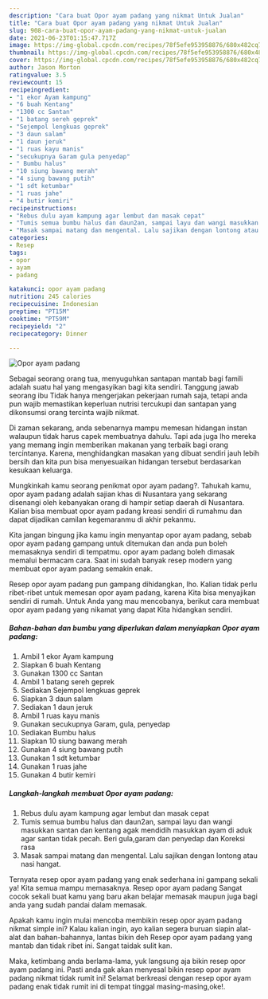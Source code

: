 ```yaml
---
description: "Cara buat Opor ayam padang yang nikmat Untuk Jualan"
title: "Cara buat Opor ayam padang yang nikmat Untuk Jualan"
slug: 908-cara-buat-opor-ayam-padang-yang-nikmat-untuk-jualan
date: 2021-06-23T01:15:47.717Z
image: https://img-global.cpcdn.com/recipes/78f5efe953958876/680x482cq70/opor-ayam-padang-foto-resep-utama.jpg
thumbnail: https://img-global.cpcdn.com/recipes/78f5efe953958876/680x482cq70/opor-ayam-padang-foto-resep-utama.jpg
cover: https://img-global.cpcdn.com/recipes/78f5efe953958876/680x482cq70/opor-ayam-padang-foto-resep-utama.jpg
author: Jason Morton
ratingvalue: 3.5
reviewcount: 15
recipeingredient:
- "1 ekor Ayam kampung"
- "6 buah Kentang"
- "1300 cc Santan"
- "1 batang sereh geprek"
- "Sejempol lengkuas geprek"
- "3 daun salam"
- "1 daun jeruk"
- "1 ruas kayu manis"
- "secukupnya Garam gula penyedap"
- " Bumbu halus"
- "10 siung bawang merah"
- "4 siung bawang putih"
- "1 sdt ketumbar"
- "1 ruas jahe"
- "4 butir kemiri"
recipeinstructions:
- "Rebus dulu ayam kampung agar lembut dan masak cepat"
- "Tumis semua bumbu halus dan daun2an, sampai layu dan wangi masukkan santan dan kentang agak mendidih masukkan ayam di aduk agar santan tidak pecah. Beri gula,garam dan penyedap dan Koreksi rasa"
- "Masak sampai matang dan mengental. Lalu sajikan dengan lontong atau nasi hangat."
categories:
- Resep
tags:
- opor
- ayam
- padang

katakunci: opor ayam padang 
nutrition: 245 calories
recipecuisine: Indonesian
preptime: "PT15M"
cooktime: "PT59M"
recipeyield: "2"
recipecategory: Dinner

---
```



![Opor ayam padang](https://img-global.cpcdn.com/recipes/78f5efe953958876/680x482cq70/opor-ayam-padang-foto-resep-utama.jpg)

Sebagai seorang orang tua, menyuguhkan santapan mantab bagi famili adalah suatu hal yang mengasyikan bagi kita sendiri. Tanggung jawab seorang ibu Tidak hanya mengerjakan pekerjaan rumah saja, tetapi anda pun wajib memastikan keperluan nutrisi tercukupi dan santapan yang dikonsumsi orang tercinta wajib nikmat.

Di zaman  sekarang, anda sebenarnya mampu memesan hidangan instan walaupun tidak harus capek membuatnya dahulu. Tapi ada juga lho mereka yang memang ingin memberikan makanan yang terbaik bagi orang tercintanya. Karena, menghidangkan masakan yang dibuat sendiri jauh lebih bersih dan kita pun bisa menyesuaikan hidangan tersebut berdasarkan kesukaan keluarga. 



Mungkinkah kamu seorang penikmat opor ayam padang?. Tahukah kamu, opor ayam padang adalah sajian khas di Nusantara yang sekarang disenangi oleh kebanyakan orang di hampir setiap daerah di Nusantara. Kalian bisa membuat opor ayam padang kreasi sendiri di rumahmu dan dapat dijadikan camilan kegemaranmu di akhir pekanmu.

Kita jangan bingung jika kamu ingin menyantap opor ayam padang, sebab opor ayam padang gampang untuk ditemukan dan anda pun boleh memasaknya sendiri di tempatmu. opor ayam padang boleh dimasak memalui bermacam cara. Saat ini sudah banyak resep modern yang membuat opor ayam padang semakin enak.

Resep opor ayam padang pun gampang dihidangkan, lho. Kalian tidak perlu ribet-ribet untuk memesan opor ayam padang, karena Kita bisa menyajikan sendiri di rumah. Untuk Anda yang mau mencobanya, berikut cara membuat opor ayam padang yang nikamat yang dapat Kita hidangkan sendiri.

<!--inarticleads1-->

##### Bahan-bahan dan bumbu yang diperlukan dalam menyiapkan Opor ayam padang:

1. Ambil 1 ekor Ayam kampung
1. Siapkan 6 buah Kentang
1. Gunakan 1300 cc Santan
1. Ambil 1 batang sereh geprek
1. Sediakan Sejempol lengkuas geprek
1. Siapkan 3 daun salam
1. Sediakan 1 daun jeruk
1. Ambil 1 ruas kayu manis
1. Gunakan secukupnya Garam, gula, penyedap
1. Sediakan  Bumbu halus
1. Siapkan 10 siung bawang merah
1. Gunakan 4 siung bawang putih
1. Gunakan 1 sdt ketumbar
1. Gunakan 1 ruas jahe
1. Gunakan 4 butir kemiri




<!--inarticleads2-->

##### Langkah-langkah membuat Opor ayam padang:

1. Rebus dulu ayam kampung agar lembut dan masak cepat
1. Tumis semua bumbu halus dan daun2an, sampai layu dan wangi masukkan santan dan kentang agak mendidih masukkan ayam di aduk agar santan tidak pecah. Beri gula,garam dan penyedap dan Koreksi rasa
1. Masak sampai matang dan mengental. Lalu sajikan dengan lontong atau nasi hangat.




Ternyata resep opor ayam padang yang enak sederhana ini gampang sekali ya! Kita semua mampu memasaknya. Resep opor ayam padang Sangat cocok sekali buat kamu yang baru akan belajar memasak maupun juga bagi anda yang sudah pandai dalam memasak.

Apakah kamu ingin mulai mencoba membikin resep opor ayam padang nikmat simple ini? Kalau kalian ingin, ayo kalian segera buruan siapin alat-alat dan bahan-bahannya, lantas bikin deh Resep opor ayam padang yang mantab dan tidak ribet ini. Sangat taidak sulit kan. 

Maka, ketimbang anda berlama-lama, yuk langsung aja bikin resep opor ayam padang ini. Pasti anda gak akan menyesal bikin resep opor ayam padang nikmat tidak rumit ini! Selamat berkreasi dengan resep opor ayam padang enak tidak rumit ini di tempat tinggal masing-masing,oke!.

